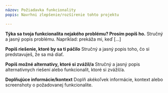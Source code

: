 ```yaml
---
názov: Požiadavka funkcionality
popis: Navrhni zlepšenie/rozšírenie tohto projektu

---
```


**Týka sa tvoja funkcionalita nejakého problému? Prosím popíš ho.**
Stručný a jasný popis problému. Napríklad: prekáža mi, keď [...]

**Popíš riešenie, ktoré by sa ti páčilo**
Stručný a jasný popis toho, čo si predstavuješ, že sa má diať.

**Popíš možné alternatívy, ktoré si zvážil/a**
Stručný a jasný popis alternatívnych riešení alebo funkcionalít, ktoré si zvážil/a.

**Doplňujúce informácie/kontext**
Doplň akékoľvek informácie, kontext alebo screenshoty o požadovanej funkcionalite.
